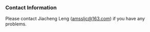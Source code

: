 <!-- # Data Preparation

Spotscope has two main stage: pretraining and inference.  
For [Stage 1: Pretraining](#stage-1-pretraining), Anndata format data needs to be prepared.  
For [Stage 2: Inference](#stage-2-inference), there are two options: one is to use Anndata format, and the other is to perform inference directly from images.

### Stage 1: Pretraining

For pretraining, an [Anndata](https://anndata.readthedocs.io/en/latest/) format file needs to be prepared for each slice containing manually annotated information.  
For example, `adata = sc.Anndata(...)`  
The Anndata format data must contain the following:

- **H&E tissue images**, `adata.uns['spatial']`:  
  Requirements:  
  1. Each tissue slice should ideally be 10000*10000 pixels in size.  
  2. JPG format.  
  3. Save it in `adata.uns['spatial']['test']['images']`, refer to the following code:
  
    ```python
    from PIL import Image
    import numpy as np

    img_path = f"/path/to/HE_image.jpg"
    image = Image.open(img_path)
    image_array = np.array(image)

    adata_st.uns["spatial"] = {
        "test": {
            "images": {
                "hires": image_array,
            },
            "scalefactors": {
                "tissue_hires_scalef": 1,  
                "spot_diameter_fullres": 150
            },
        },
    }
    ```

- **Spatial coordinates**, `adata.obsm['spatial']`:  
  The spatial coordinates of each spot need to match the pixel points of the image.

- **Numerical annotation data**, `adata.obsm['annotations']`:  
  This includes the annotation information for each spot, with a shape of $(N, D)$, where $N$ is the number of spots and $D$ is the dimensionality of the annotation information. For example:
  
    ```python
    array([[0.86716461, 0.04292905, 0.17157004, 0.00519644],
        [0.29841931, 0.2669554 , 0.29310532, 0.4259347 ],
        [0.30084642, 0.23525733, 0.18911946, 0.77140415],
        ...,
        [0.40642839, 0.20846453, 0.4081279 , 0.30388277],
        [0.24152377, 0.15219514, 0.28287087, 0.1691436 ],
        [0.39927267, 0.26519486, 0.20757229, 0.4316468 ]])
    ```

    > Continuous annotation data should be normalized to the range $[0,1]$, while discrete annotation data only needs to be one-hot encoded.

- **Annotation list**, `adata.uns['annotation_list']`:  
  A list of strings that contains the meaning of each dimension for the annotation information. For example, for a cell-type deconvolution task, it might look like:
  
    ```python
    array(['GC', 'M/TC', 'PGC', 'OSNs'], dtype=object)
    ```

### Stage 2: Inference

For the inference stage, there are two input formats:

1. As in the pretraining stage, input an Anndata class containing all information except `adata.uns['annotations']`.  
   Reference: [1MOB_infer_celltype](notebooks/1MOB_infer_celltype.ipynb)

2. Directly input the image and the annotation list. Spotscope will automatically detect the positions of the spots in the image and extract the coordinate information.  
   Reference: [3MOB_from_image](notebooks/3MOB_from_image.ipynb) -->

### Contact Information

Please contact Jiacheng Leng (<amssljc@163.com>) if you have any problems.
